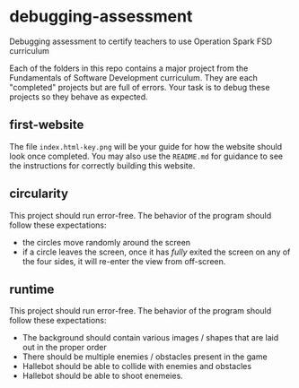 # debugging-assessment
Debugging assessment to certify teachers to use Operation Spark FSD curriculum

Each of the folders in this repo contains a major project from the Fundamentals of Software Development curriculum. They are each "completed" projects but are full of errors. Your task is to debug these projects so they behave as expected. 

## first-website
The file `index.html-key.png` will be your guide for how the website should look once completed. You may also use the `README.md` for guidance to see the instructions for correctly building this website. 

## circularity
This project should run error-free. The behavior of the program should follow these expectations:
- the circles move randomly around the screen
- if a circle leaves the screen, once it has _fully_ exited the screen on any of the four sides, it will re-enter the view from off-screen.

## runtime
This project should run error-free. The behavior of the program should follow these expectations:
- The background should contain various images / shapes that are laid out in the proper order
- There should be multiple enemies / obstacles present in the game
- Hallebot should be able to collide with enemies and obstacles
- Hallebot should be able to shoot enemeies.
